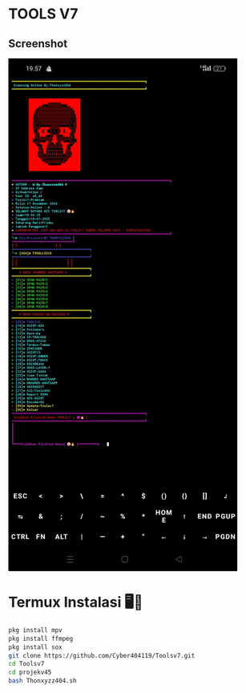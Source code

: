 # TOOLS V7

## Screenshot

![Screenshot Termux](IMG_20250110_195817.jpg)


# Termux Instalasi 🖥️📡
```bash
pkg install mpv
pkg install ffmpeg
pkg install sox
git clone https://github.com/Cyber404119/Toolsv7.git
cd Toolsv7
cd projekv45
bash Thonxyzz404.sh
